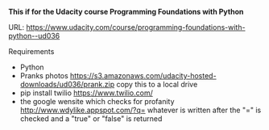 **This if for the Udacity course Programming Foundations with Python**


URL: https://www.udacity.com/course/programming-foundations-with-python--ud036


Requirements
- Python
- Pranks photos https://s3.amazonaws.com/udacity-hosted-downloads/ud036/prank.zip copy this to a local drive
- pip install twilio https://www.twilio.com/
- the google wensite which checks for profanity http://www.wdylike.appspot.com/?q= whatever is written after the "=" is checked and a "true" or "false" is returned
